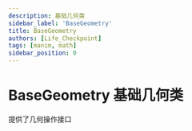 ```yaml
---
description: 基础几何类
sidebar_label: 'BaseGeometry'
title: BaseGeometry
authors: [Life_Checkpoint]
tags: [manim, math]
sidebar_position: 0
---
```


# BaseGeometry 基础几何类

提供了几何操作接口